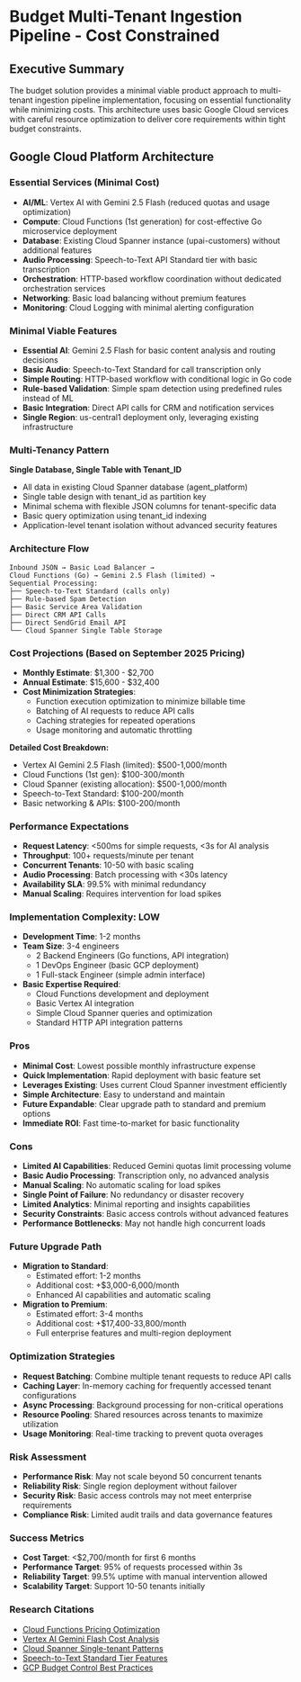 # Budget Multi-Tenant Ingestion Pipeline - Cost Constrained

## Executive Summary
The budget solution provides a minimal viable product approach to multi-tenant ingestion pipeline implementation, focusing on essential functionality while minimizing costs. This architecture uses basic Google Cloud services with careful resource optimization to deliver core requirements within tight budget constraints.

## Google Cloud Platform Architecture

### Essential Services (Minimal Cost)
- **AI/ML**: Vertex AI with Gemini 2.5 Flash (reduced quotas and usage optimization)
- **Compute**: Cloud Functions (1st generation) for cost-effective Go microservice deployment
- **Database**: Existing Cloud Spanner instance (upai-customers) without additional features
- **Audio Processing**: Speech-to-Text API Standard tier with basic transcription
- **Orchestration**: HTTP-based workflow coordination without dedicated orchestration services
- **Networking**: Basic load balancing without premium features
- **Monitoring**: Cloud Logging with minimal alerting configuration

### Minimal Viable Features
- **Essential AI**: Gemini 2.5 Flash for basic content analysis and routing decisions
- **Basic Audio**: Speech-to-Text Standard for call transcription only
- **Simple Routing**: HTTP-based workflow with conditional logic in Go code
- **Rule-based Validation**: Simple spam detection using predefined rules instead of ML
- **Basic Integration**: Direct API calls for CRM and notification services
- **Single Region**: us-central1 deployment only, leveraging existing infrastructure

### Multi-Tenancy Pattern
**Single Database, Single Table with Tenant_ID**
- All data in existing Cloud Spanner database (agent_platform)
- Single table design with tenant_id as partition key
- Minimal schema with flexible JSON columns for tenant-specific data
- Basic query optimization using tenant_id indexing
- Application-level tenant isolation without advanced security features

### Architecture Flow
```
Inbound JSON → Basic Load Balancer →
Cloud Functions (Go) → Gemini 2.5 Flash (limited) →
Sequential Processing:
├── Speech-to-Text Standard (calls only)
├── Rule-based Spam Detection
├── Basic Service Area Validation
├── Direct CRM API Calls
├── Direct SendGrid Email API
└── Cloud Spanner Single Table Storage
```

### Cost Projections (Based on September 2025 Pricing)
- **Monthly Estimate**: $1,300 - $2,700
- **Annual Estimate**: $15,600 - $32,400
- **Cost Minimization Strategies**:
  - Function execution optimization to minimize billable time
  - Batching of AI requests to reduce API calls
  - Caching strategies for repeated operations
  - Usage monitoring and automatic throttling

**Detailed Cost Breakdown:**
- Vertex AI Gemini 2.5 Flash (limited): $500-1,000/month
- Cloud Functions (1st gen): $100-300/month
- Cloud Spanner (existing allocation): $500-1,000/month
- Speech-to-Text Standard: $100-200/month
- Basic networking & APIs: $100-200/month

### Performance Expectations
- **Request Latency**: <500ms for simple requests, <3s for AI analysis
- **Throughput**: 100+ requests/minute per tenant
- **Concurrent Tenants**: 10-50 with basic scaling
- **Audio Processing**: Batch processing with <30s latency
- **Availability SLA**: 99.5% with minimal redundancy
- **Manual Scaling**: Requires intervention for load spikes

### Implementation Complexity: LOW
- **Development Time**: 1-2 months
- **Team Size**: 3-4 engineers
  - 2 Backend Engineers (Go functions, API integration)
  - 1 DevOps Engineer (basic GCP deployment)
  - 1 Full-stack Engineer (simple admin interface)
- **Basic Expertise Required**:
  - Cloud Functions development and deployment
  - Basic Vertex AI integration
  - Simple Cloud Spanner queries and optimization
  - Standard HTTP API integration patterns

### Pros
- **Minimal Cost**: Lowest possible monthly infrastructure expense
- **Quick Implementation**: Rapid deployment with basic feature set
- **Leverages Existing**: Uses current Cloud Spanner investment efficiently
- **Simple Architecture**: Easy to understand and maintain
- **Future Expandable**: Clear upgrade path to standard and premium options
- **Immediate ROI**: Fast time-to-market for basic functionality

### Cons
- **Limited AI Capabilities**: Reduced Gemini quotas limit processing volume
- **Basic Audio Processing**: Transcription only, no advanced analysis
- **Manual Scaling**: No automatic scaling for load spikes
- **Single Point of Failure**: No redundancy or disaster recovery
- **Limited Analytics**: Minimal reporting and insights capabilities
- **Security Constraints**: Basic access controls without advanced features
- **Performance Bottlenecks**: May not handle high concurrent loads

### Future Upgrade Path
- **Migration to Standard**:
  - Estimated effort: 1-2 months
  - Additional cost: +$3,000-6,000/month
  - Enhanced AI capabilities and automatic scaling
- **Migration to Premium**:
  - Estimated effort: 3-4 months
  - Additional cost: +$17,400-33,800/month
  - Full enterprise features and multi-region deployment

### Optimization Strategies
- **Request Batching**: Combine multiple tenant requests to reduce API calls
- **Caching Layer**: In-memory caching for frequently accessed tenant configurations
- **Async Processing**: Background processing for non-critical operations
- **Resource Pooling**: Shared resources across tenants to maximize utilization
- **Usage Monitoring**: Real-time tracking to prevent quota overages

### Risk Assessment
- **Performance Risk**: May not scale beyond 50 concurrent tenants
- **Reliability Risk**: Single region deployment without failover
- **Security Risk**: Basic access controls may not meet enterprise requirements
- **Compliance Risk**: Limited audit trails and data governance features

### Success Metrics
- **Cost Target**: <$2,700/month for first 6 months
- **Performance Target**: 95% of requests processed within 3s
- **Reliability Target**: 99.5% uptime with manual intervention allowed
- **Scalability Target**: Support 10-50 tenants initially

### Research Citations
- [Cloud Functions Pricing Optimization](https://cloud.google.com/functions/pricing)
- [Vertex AI Gemini Flash Cost Analysis](https://cloud.google.com/gemini/docs/release-notes)
- [Cloud Spanner Single-tenant Patterns](https://cloud.google.com/spanner/docs/schema-and-data-model)
- [Speech-to-Text Standard Tier Features](https://cloud.google.com/speech-to-text/docs/speech-to-text-supported-languages)
- [GCP Budget Control Best Practices](https://cloud.google.com/billing/docs/how-to/budgets)